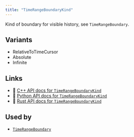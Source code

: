 ```yaml
---
title: "TimeRangeBoundaryKind"
---
```


Kind of boundary for visible history, see `TimeRangeBoundary`.

## Variants

* RelativeToTimeCursor
* Absolute
* Infinite

## Links
 * 🌊 [C++ API docs for `TimeRangeBoundaryKind`](https://ref.rerun.io/docs/cpp/stable/namespacererun_1_1datatypes.html)
 * 🐍 [Python API docs for `TimeRangeBoundaryKind`](https://ref.rerun.io/docs/python/stable/common/datatypes#rerun.datatypes.TimeRangeBoundaryKind)
 * 🦀 [Rust API docs for `TimeRangeBoundaryKind`](https://docs.rs/rerun/latest/rerun/datatypes/enum.TimeRangeBoundaryKind.html)


## Used by

* [`TimeRangeBoundary`](../datatypes/time_range_boundary.md)
